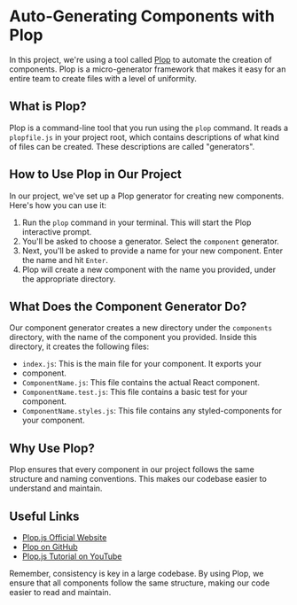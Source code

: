 # Auto-Generating Components with Plop

In this project, we're using a tool called [Plop](vscode-file://vscode-app/c:/Program%20Files/Microsoft%20VS%20Code/resources/app/out/vs/code/electron-sandbox/workbench/workbench.html) to automate the creation of
components. Plop is a micro-generator framework that makes it easy for an
entire team to create files with a level of uniformity.

## What is Plop?

Plop is a command-line tool that you run using the `plop` command. It reads a
`plopfile.js` in your project root, which contains descriptions of what kind of
files can be created. These descriptions are called "generators".

## How to Use Plop in Our Project

In our project, we've set up a Plop generator for creating new components.
Here's how you can use it:

1. Run the `plop` command in your terminal. This will start the Plop
interactive prompt.
2. You'll be asked to choose a generator. Select the `component` generator.
3. Next, you'll be asked to provide a name for your new component. Enter the
name and hit `Enter`.
4. Plop will create a new component with the name you provided, under the
appropriate directory.

## What Does the Component Generator Do?

Our component generator creates a new directory under the `components`
directory, with the name of the component you provided. Inside this directory,
it creates the following files:

* `index.js`: This is the main file for your component. It exports your
* component.
* `ComponentName.js`: This file contains the actual React component.
* `ComponentName.test.js`: This file contains a basic test for your component.
* `ComponentName.styles.js`: This file contains any styled-components for your
component.

## Why Use Plop?

Plop ensures that every component in our project follows the same structure and
naming conventions. This makes our codebase easier to understand and maintain.

## Useful Links

* [Plop.js Official Website](vscode-file://vscode-app/c:/Program%20Files/Microsoft%20VS%20Code/resources/app/out/vs/code/electron-sandbox/workbench/workbench.html)
* [Plop on GitHub](vscode-file://vscode-app/c:/Program%20Files/Microsoft%20VS%20Code/resources/app/out/vs/code/electron-sandbox/workbench/workbench.html)
* [Plop.js Tutorial on YouTube](https://www.youtube.com/watch?v=r_fSz2KudsE)

Remember, consistency is key in a large codebase. By using Plop, we ensure that
all components follow the same structure, making our code easier to read and
maintain.
